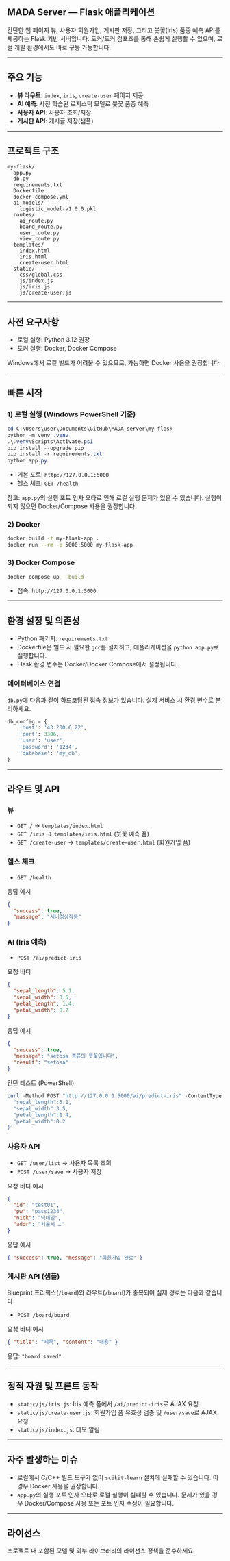 ## MADA Server — Flask 애플리케이션

간단한 웹 페이지 뷰, 사용자 회원가입, 게시판 저장, 그리고 붓꽃(iris) 품종 예측 API를 제공하는 Flask 기반 서버입니다. 도커/도커 컴포즈를 통해 손쉽게 실행할 수 있으며, 로컬 개발 환경에서도 바로 구동 가능합니다.

---

## 주요 기능

- **뷰 라우트**: `index`, `iris`, `create-user` 페이지 제공
- **AI 예측**: 사전 학습된 로지스틱 모델로 붓꽃 품종 예측
- **사용자 API**: 사용자 조회/저장
- **게시판 API**: 게시글 저장(샘플)

---

## 프로젝트 구조

```text
my-flask/
  app.py
  db.py
  requirements.txt
  Dockerfile
  docker-compose.yml
  ai-models/
    logistic_model-v1.0.0.pkl
  routes/
    ai_route.py
    board_route.py
    user_route.py
    view_route.py
  templates/
    index.html
    iris.html
    create-user.html
  static/
    css/global.css
    js/index.js
    js/iris.js
    js/create-user.js
```

---

## 사전 요구사항

- 로컬 실행: Python 3.12 권장
- 도커 실행: Docker, Docker Compose

Windows에서 로컬 빌드가 어려울 수 있으므로, 가능하면 Docker 사용을 권장합니다.

---

## 빠른 시작

### 1) 로컬 실행 (Windows PowerShell 기준)

```powershell
cd C:\Users\user\Documents\GitHub\MADA_server\my-flask
python -m venv .venv
.\.venv\Scripts\Activate.ps1
pip install --upgrade pip
pip install -r requirements.txt
python app.py
```

- 기본 포트: `http://127.0.0.1:5000`
- 헬스 체크: `GET /health`

참고: `app.py`의 실행 포트 인자 오타로 인해 로컬 실행 문제가 있을 수 있습니다. 실행이 되지 않으면 Docker/Compose 사용을 권장합니다.

### 2) Docker

```bash
docker build -t my-flask-app .
docker run --rm -p 5000:5000 my-flask-app
```

### 3) Docker Compose

```bash
docker compose up --build
```

- 접속: `http://127.0.0.1:5000`

---

## 환경 설정 및 의존성

- Python 패키지: `requirements.txt`
- Dockerfile은 빌드 시 필요한 `gcc`를 설치하고, 애플리케이션을 `python app.py`로 실행합니다.
- Flask 환경 변수는 Docker/Docker Compose에서 설정됩니다.

### 데이터베이스 연결

`db.py`에 다음과 같이 하드코딩된 접속 정보가 있습니다. 실제 서비스 시 환경 변수로 분리하세요.

```python
db_config = {
    'host': '43.200.6.22',
    'port': 3306,
    'user': 'user',
    'password': '1234',
    'database': 'my_db',
}
```

---

## 라우트 및 API

### 뷰

- `GET /` → `templates/index.html`
- `GET /iris` → `templates/iris.html` (붓꽃 예측 폼)
- `GET /create-user` → `templates/create-user.html` (회원가입 폼)

### 헬스 체크

- `GET /health`

응답 예시

```json
{
  "success": true,
  "massage": "서버정상작동"
}
```

### AI (Iris 예측)

- `POST /ai/predict-iris`

요청 바디

```json
{
  "sepal_length": 5.1,
  "sepal_width": 3.5,
  "petal_length": 1.4,
  "petal_width": 0.2
}
```

응답 예시

```json
{
  "success": true,
  "message": "setosa 종류의 붓꽃입니다",
  "result": "setosa"
}
```

간단 테스트 (PowerShell)

```powershell
curl -Method POST "http://127.0.0.1:5000/ai/predict-iris" -ContentType "application/json" -Body '{
  "sepal_length":5.1,
  "sepal_width":3.5,
  "petal_length":1.4,
  "petal_width":0.2
}'
```

### 사용자 API

- `GET /user/list` → 사용자 목록 조회
- `POST /user/save` → 사용자 저장

요청 바디 예시

```json
{
  "id": "test01",
  "pw": "pass1234",
  "nick": "닉네임",
  "addr": "서울시 …"
}
```

응답 예시

```json
{ "success": true, "message": "회원가입 완료" }
```

### 게시판 API (샘플)

Blueprint 프리픽스(`/board`)와 라우트(`/board`)가 중복되어 실제 경로는 다음과 같습니다.

- `POST /board/board`

요청 바디 예시

```json
{ "title": "제목", "content": "내용" }
```

응답: `"board saved"`

---

## 정적 자원 및 프론트 동작

- `static/js/iris.js`: Iris 예측 폼에서 `/ai/predict-iris`로 AJAX 요청
- `static/js/create-user.js`: 회원가입 폼 유효성 검증 및 `/user/save`로 AJAX 요청
- `static/js/index.js`: 데모 알림

---

## 자주 발생하는 이슈

- 로컬에서 C/C++ 빌드 도구가 없어 `scikit-learn` 설치에 실패할 수 있습니다. 이 경우 Docker 사용을 권장합니다.
- `app.py`의 실행 포트 인자 오타로 로컬 실행이 실패할 수 있습니다. 문제가 있을 경우 Docker/Compose 사용 또는 포트 인자 수정이 필요합니다.

---

## 라이선스

프로젝트 내 포함된 모델 및 외부 라이브러리의 라이선스 정책을 준수하세요.


